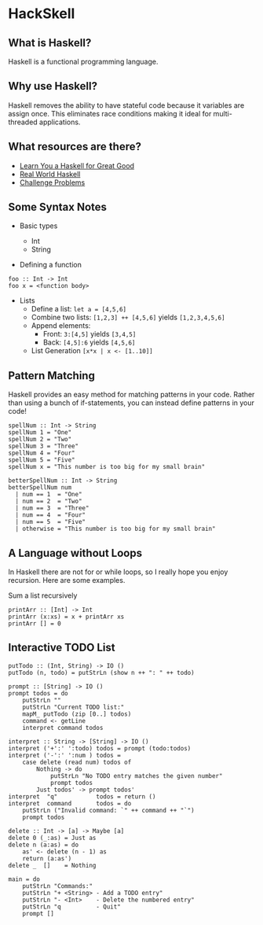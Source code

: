 # HackSkell

## What is Haskell?
Haskell is a functional programming language.

## Why use Haskell?
Haskell removes the ability to have stateful code 
because it variables are assign once. This eliminates
race conditions making it ideal for multi-threaded
applications. 

## What resources are there?
- [Learn You a Haskell for Great Good](http://learnyouahaskell.com/introduction)
- [Real World Haskell](http://book.realworldhaskell.org/read/)
- [Challenge Problems](https://wiki.haskell.org/H-99:_Ninety-Nine_Haskell_Problems)

## Some Syntax Notes

- Basic types
    - Int
    - String

- Defining a function
```
foo :: Int -> Int
foo x = <function body>
```

- Lists
    - Define a list: `let a = [4,5,6]`
    - Combine two lists: `[1,2,3] ++ [4,5,6]` yields `[1,2,3,4,5,6]`
    - Append elements:
        - Front: `3:[4,5]` yields `[3,4,5]`
        - Back: `[4,5]:6` yields `[4,5,6]`
    - List Generation `[x*x | x <- [1..10]]`
    
## Pattern Matching
Haskell provides an easy method for matching patterns in your code.
Rather than using a bunch of if-statements, you can instead define patterns in your code!

```
spellNum :: Int -> String
spellNum 1 = "One"
spellNum 2 = "Two"
spellNum 3 = "Three"
spellNum 4 = "Four"
spellNum 5 = "Five"
spellNum x = "This number is too big for my small brain"

betterSpellNum :: Int -> String
betterSpellNum num
  | num == 1  = "One"
  | num == 2  = "Two"
  | num == 3  = "Three"
  | num == 4  = "Four"
  | num == 5  = "Five"
  | otherwise = "This number is too big for my small brain"
```
    
## A Language without Loops
In Haskell there are not for or while loops, so I really 
hope you enjoy recursion. Here are some examples.

Sum a list recursively
```
printArr :: [Int] -> Int
printArr (x:xs) = x + printArr xs
printArr [] = 0
```

## Interactive TODO List
```
putTodo :: (Int, String) -> IO ()
putTodo (n, todo) = putStrLn (show n ++ ": " ++ todo)

prompt :: [String] -> IO ()
prompt todos = do
    putStrLn ""
    putStrLn "Current TODO list:"
    mapM_ putTodo (zip [0..] todos)
    command <- getLine
    interpret command todos

interpret :: String -> [String] -> IO ()
interpret ('+':' ':todo) todos = prompt (todo:todos)
interpret ('-':' ':num ) todos =
    case delete (read num) todos of
        Nothing -> do
            putStrLn "No TODO entry matches the given number"
            prompt todos
        Just todos' -> prompt todos'
interpret  "q"           todos = return ()
interpret  command       todos = do
    putStrLn ("Invalid command: `" ++ command ++ "`")
    prompt todos

delete :: Int -> [a] -> Maybe [a]
delete 0 (_:as) = Just as
delete n (a:as) = do
    as' <- delete (n - 1) as
    return (a:as')
delete _  []    = Nothing

main = do
    putStrLn "Commands:"
    putStrLn "+ <String> - Add a TODO entry"
    putStrLn "- <Int>    - Delete the numbered entry"
    putStrLn "q          - Quit"
    prompt []
```
